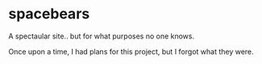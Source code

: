 # spacebears
A spectaular site.. but for what purposes no one knows. 

Once upon a time, I had plans for this project, but I forgot what they were. 
